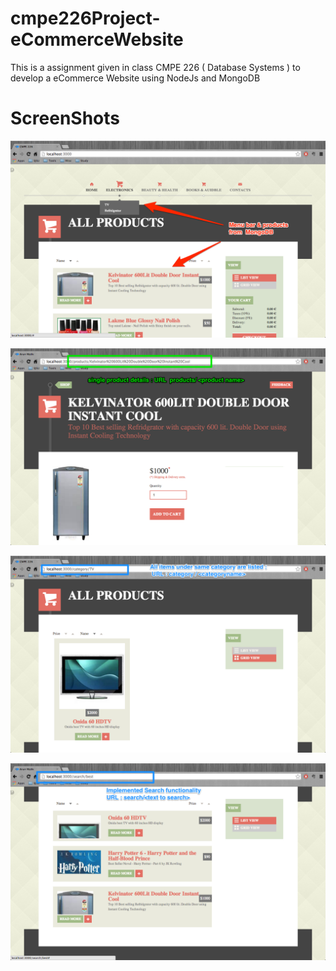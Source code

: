 cmpe226Project-eCommerceWebsite
===============================

This is a assignment given in class CMPE 226 ( Database Systems ) to develop a eCommerce Website using NodeJs and MongoDB


ScreenShots
=============

![Screen 1 ](ScreenShots/Screenshot01.png)

![Screen 2 ](ScreenShots/Screenshot02.png)

![Screen 3 ](ScreenShots/Screenshot03.png)

![Screen 4 ](ScreenShots/Screenshot04.png)



